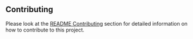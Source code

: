 ## Contributing

Please look at the [README Contributing](./README.md#contributing) section for detailed information on how to contribute to this project.
